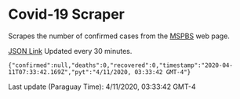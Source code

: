 # Covid-19 Scraper

Scrapes the number of confirmed cases from the [MSPBS](https://www.mspbs.gov.py/covid-19.php) web page.

[JSON Link](https://jmayalag.github.io/covid19-scrape/cases.json)
Updated every 30 minutes.
```
{"confirmed":null,"deaths":0,"recovered":0,"timestamp":"2020-04-11T07:33:42.169Z","pyt":"4/11/2020, 03:33:42 GMT-4"}
```
Last update (Paraguay Time): 4/11/2020, 03:33:42 GMT-4